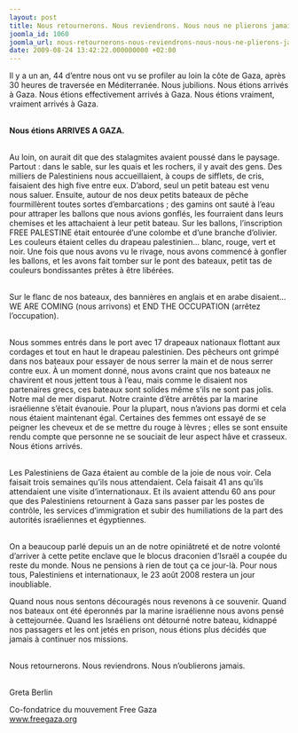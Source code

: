 ```yaml
---
layout: post
title: Nous retournerons. Nous reviendrons. Nous nous ne plierons jamais.
joomla_id: 1060
joomla_url: nous-retournerons-nous-reviendrons-nous-nous-ne-plierons-jamais
date: 2009-08-24 13:42:22.000000000 +02:00
---
```

<p>Il y a un an, 44 d’entre nous ont vu se profiler au loin la côte de Gaza, après 30 heures de traversée en Méditerranée. Nous jubilions. Nous étions arrivés à Gaza. Nous étions effectivement arrivés à Gaza. Nous étions vraiment, vraiment arrivés à Gaza.</p>
<p><br /><strong>Nous étions ARRIVES A GAZA.</strong></p>
<p><br />Au loin, on aurait dit que des stalagmites avaient poussé dans le paysage. Partout : dans le sable, sur les quais et les rochers, il y avait des gens. Des milliers de Palestiniens nous accueillaient, à coups de sifflets, de cris, faisaient des high five entre eux. D’abord, seul un petit bateau est venu nous saluer. Ensuite, autour de nos deux petits bateaux de pêche fourmillèrent toutes sortes d’embarcations ; des gamins ont sauté à l’eau pour attraper les ballons que nous avions gonflés, les fourraient dans leurs chemises et les attachaient à leur petit bateau. Sur les ballons, l’inscription FREE PALESTINE était entourée d’une colombe et d’une branche d’olivier. Les couleurs étaient celles du drapeau palestinien... blanc, rouge, vert et noir. Une fois que nous avons vu le rivage, nous avons commencé à gonfler les ballons, et les avons fait tomber sur le pont des bateaux, petit tas de couleurs bondissantes prêtes à être libérées.</p>
<p><br />Sur le flanc de nos bateaux, des bannières en anglais et en arabe disaient... WE ARE COMING (nous arrivons) et END THE OCCUPATION (arrêtez l’occupation).</p>
<p><br />Nous sommes entrés dans le port avec 17 drapeaux nationaux flottant aux cordages et tout en haut le drapeau palestinien. Des pêcheurs ont grimpé dans nos bateaux pour essayer de nous serrer la main et de nous serrer contre eux. À un moment donné, nous avons craint que nos bateaux ne chavirent et nous jettent tous à l’eau, mais comme le disaient nos partenaires grecs, ces bateaux sont solides même s’ils ne sont pas jolis.<br />Notre mal de mer disparut. Notre crainte d’être arrêtés par la marine israélienne s’était évanouie. Pour la plupart, nous n’avions pas dormi et cela nous étaient maintenant égal. Certaines des femmes ont essayé de se peigner les cheveux et de se mettre du rouge à lèvres ; elles se sont ensuite rendu compte que personne ne se souciait de leur aspect hâve et crasseux. Nous étions arrivés.</p>
<p><br />Les Palestiniens de Gaza étaient au comble de la joie de nous voir. Cela faisait trois semaines qu’ils nous attendaient. Cela faisait 41 ans qu’ils attendaient une visite d’internationaux. Et ils avaient attendu 60 ans pour que des Palestiniens retournent à Gaza sans passer par les postes de contrôle, les services d’immigration et subir des humiliations de la part des autorités israéliennes et égyptiennes.</p>
<p><br />On a beaucoup parlé depuis un an de notre opiniâtreté et de notre volonté d’arriver à cette petite enclave que le blocus draconien d’Israël a coupée du reste du monde. Nous ne pensions à rien de tout ça ce jour-là. Pour nous tous, Palestiniens et internationaux, le 23 août 2008 restera un jour inoubliable.</p>
<p>Quand nous nous sentons découragés nous revenons à ce souvenir. Quand nos bateaux ont été éperonnés par la marine israélienne nous avons pensé à cettejournée. Quand les Israéliens ont détourné notre bateau, kidnappé nos passagers et les ont jetés en prison, nous étions plus décidés que jamais à continuer nos missions.</p>
<p><br />Nous retournerons. Nous reviendrons. Nous n’oublierons jamais.</p>
<p><br />Greta Berlin</p>
<p>Co-fondatrice du mouvement Free Gaza<br /><a href="../../undefined/">www.freegaza.org</a></p>
